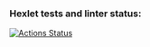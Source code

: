 ### Hexlet tests and linter status:
[![Actions Status](https://github.com/Cavern50/js-react-developer-project-12/workflows/hexlet-check/badge.svg)](https://github.com/Cavern50/js-react-developer-project-12/actions)